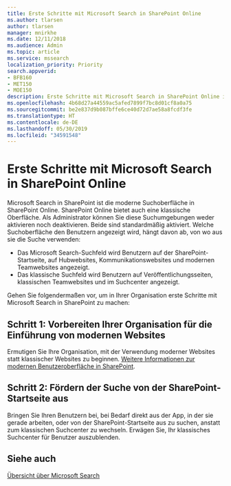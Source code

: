 ```yaml
---
title: Erste Schritte mit Microsoft Search in SharePoint Online
ms.author: tlarsen
author: tlarsen
manager: mnirkhe
ms.date: 12/11/2018
ms.audience: Admin
ms.topic: article
ms.service: mssearch
localization_priority: Priority
search.appverid:
- BFB160
- MET150
- MOE150
description: Erste Schritte mit Microsoft Search in SharePoint Online in Ihrer Organisation
ms.openlocfilehash: 4b68d27a44559ac5afed7899f7bc8d01cf8a0a75
ms.sourcegitcommit: be2e837d9b087bffe6ce40d72d7ae58a8fcdf3fe
ms.translationtype: HT
ms.contentlocale: de-DE
ms.lasthandoff: 05/30/2019
ms.locfileid: "34591548"
---
```

# <a name="get-started-with-microsoft-search-in-sharepoint-online"></a>Erste Schritte mit Microsoft Search in SharePoint Online

Microsoft Search in SharePoint ist die moderne Suchoberfläche in SharePoint Online. SharePoint Online bietet auch eine klassische Oberfläche. Als Administrator können Sie diese Suchumgebungen weder aktivieren noch deaktivieren. Beide sind standardmäßig aktiviert. Welche Suchoberfläche den Benutzern angezeigt wird, hängt davon ab, von wo aus sie die Suche verwenden:

- Das Microsoft Search-Suchfeld wird Benutzern auf der SharePoint-Startseite, auf Hubwebsites, Kommunikationswebsites und modernen Teamwebsites angezeigt.
- Das klassische Suchfeld wird Benutzern auf Veröffentlichungsseiten, klassischen Teamwebsites und im Suchcenter angezeigt.

Gehen Sie folgendermaßen vor, um in Ihrer Organisation erste Schritte mit Microsoft Search in SharePoint zu machen:
## <a name="step-1-get-your-organization-to-adopt-modern-sites"></a>Schritt 1: Vorbereiten Ihrer Organisation für die Einführung von modernen Websites
Ermutigen Sie Ihre Organisation, mit der Verwendung moderner Websites statt klassischer Websites zu beginnen. [Weitere Informationen zur modernen Benutzeroberfläche in SharePoint](https://support.office.com/article/SharePoint-classic-and-modern-experiences-5725c103-505d-4a6e-9350-300d3ec7d73f).

## <a name="step-2-promote-searching-from-the-sharepoint-start-page"></a>Schritt 2: Fördern der Suche von der SharePoint-Startseite aus
Bringen Sie Ihren Benutzern bei, bei Bedarf direkt aus der App, in der sie gerade arbeiten, oder von der SharePoint-Startseite aus zu suchen, anstatt zum klassischen Suchcenter zu wechseln. Erwägen Sie, Ihr klassisches Suchcenter für Benutzer auszublenden.

## <a name="see-also"></a>Siehe auch
[Übersicht über Microsoft Search ](overview-microsoft-search.md)